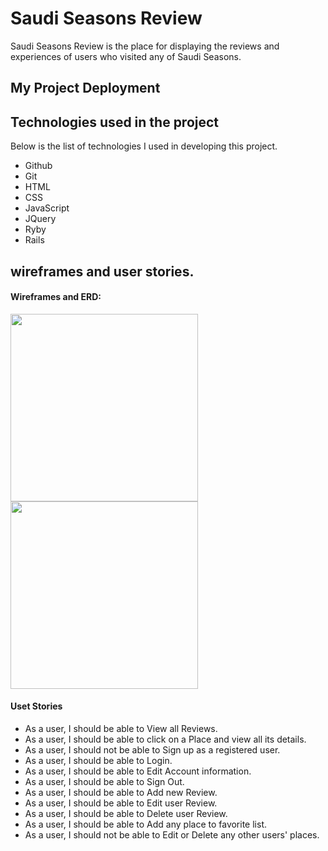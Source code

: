 # Saudi Seasons Review

Saudi Seasons Review is the place for displaying the reviews and experiences of users who visited any of Saudi Seasons.

## My Project Deployment

## Technologies used in the project
Below is the list of technologies I used in developing this project.
* Github
* Git
* HTML
* CSS
* JavaScript
* JQuery
* Ryby
* Rails

## wireframes and user stories.
#### Wireframes and ERD:

<img src="https://drive.google.com/open?id=1WBaN5_s955IOfYG1zhhggHsq6sh3OmYF" width="300" height="300" />
<img src="https://drive.google.com/open?id=1kmzfh2fPBVCmS-UJ6k3w6m6gNnJ5x8JL" width="300" height="300" />


#### Uset Stories
* As a user, I should be able to View all Reviews.
* As a user, I should be able to click on a Place and view all its details.
* As a user, I should not be able to Sign up as a registered user.
* As a user, I should be able to Login.
* As a user, I should be able to Edit Account information.
* As a user, I should be able to Sign Out.
* As a user, I should be able to Add new Review.
* As a user, I should be able to Edit user Review.
* As a user, I should be able to Delete user Review.
* As a user, I should be able to Add any place to favorite list.
* As a user, I should not be able to Edit or Delete any other users' places.


